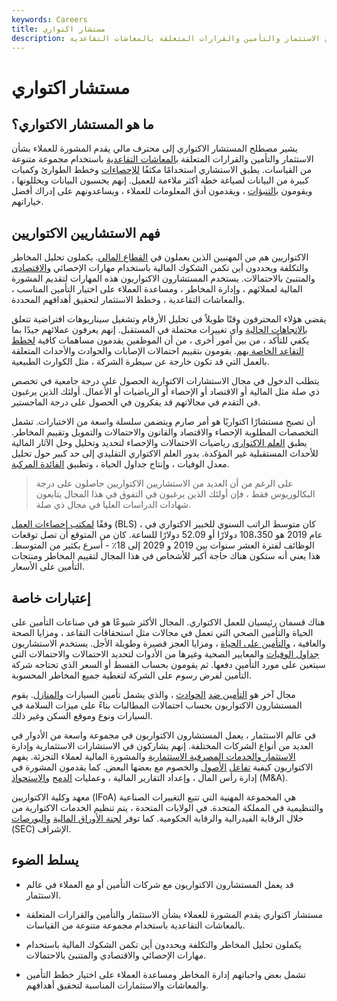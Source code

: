 ```yaml
---
keywords: Careers
title: مستشار اكتواري
description: المستشار الاكتواري هو محترف يقدم المشورة للعملاء بشأن الاستثمار والتأمين والقرارات المتعلقة بالمعاشات التقاعدية.
---
```


# مستشار اكتواري
## ما هو المستشار الاكتواري؟

يشير مصطلح المستشار الاكتواري إلى محترف مالي يقدم المشورة للعملاء بشأن الاستثمار والتأمين والقرارات المتعلقة [بالمعاشات التقاعدية](/pensionplan) باستخدام مجموعة متنوعة من القياسات. يطبق الاستشاري استخدامًا مكثفًا [للإحصاءات](/statistics) وخطط الطوارئ وكميات كبيرة من البيانات لصياغة خطة أكثر ملاءمة للعميل. إنهم يحسبون البيانات ويحللونها ، ويقومون [بالتنبؤات](/forecasting) ، ويقدمون أدق المعلومات للعملاء ، ويساعدونهم على إدراك أفضل خياراتهم.

## فهم الاستشاريين الاكتواريين

الاكتواريين هم من المهنيين الذين يعملون في [القطاع المالي](/financial_sector). يكملون تحليل المخاطر والتكلفة ويحددون أين تكمن الشكوك المالية باستخدام مهارات الإحصائي [والاقتصادي](/economist) والمتنبئ بالاحتمالات. يستخدم المستشارون الاكتواريون هذه المهارات لتقديم المشورة المالية لعملائهم ، وإدارة المخاطر ، ومساعدة العملاء على اختيار التأمين المناسب ، والمعاشات التقاعدية ، وخطط الاستثمار لتحقيق أهدافهم المحددة.

يقضي هؤلاء المحترفون وقتًا طويلاً في تحليل الأرقام وتشغيل سيناريوهات افتراضية تتعلق [بالاتجاهات الحالية](/trend) وأي تغييرات محتملة في المستقبل. إنهم يعرفون عملائهم جيدًا بما يكفي للتأكد ، من بين أمور أخرى ، من أن الموظفين يقدمون مساهمات كافية [لخطط التقاعد الخاصة بهم](/qrp). يقومون بتقييم احتمالات الإصابات والحوادث والأحداث المتعلقة بالعمل التي قد تكون خارجة عن سيطرة الشركة ، مثل الكوارث الطبيعية.

يتطلب الدخول في مجال الاستشارات الاكتوارية الحصول على درجة جامعية في تخصص ذي صلة مثل المالية أو الاقتصاد أو الإحصاء أو الرياضيات أو الأعمال. أولئك الذين يرغبون في التقدم في مجالاتهم قد يفكرون في الحصول على درجة الماجستير.

أن تصبح مستشارًا اكتواريًا هو أمر صارم ويتضمن سلسلة واسعة من الاختبارات. تشمل التخصصات المطلوبة الإحصاء والاقتصاد والقانون والاحتمالات والتمويل وتقييم المخاطر. يطبق [العلم الاكتواري](/actuarial-science) رياضيات الاحتمالات والإحصاء لتحديد وتحليل وحل الآثار المالية للأحداث المستقبلية غير المؤكدة. يدور العلم الاكتواري التقليدي إلى حد كبير حول تحليل معدل الوفيات ، وإنتاج جداول الحياة ، وتطبيق [الفائدة المركبة](/compoundinterest).

> على الرغم من أن العديد من الاستشاريين الاكتواريين حاصلون على درجة البكالوريوس فقط ، فإن أولئك الذين يرغبون في التفوق في هذا المجال يتابعون شهادات الدراسات العليا في مجال ذي صلة.

>

وفقًا [لمكتب إحصاءات العمل](/bls) (BLS) ، كان متوسط الراتب السنوي للخبير الاكتواري في عام 2019 هو 108،350 دولارًا أو 52.09 دولارًا للساعة. كان من المتوقع أن تصل توقعات الوظائف لفترة العشر سنوات بين 2019 و 2029 إلى 18٪ - أسرع بكثير من المتوسط. هذا يعني أنه ستكون هناك حاجة أكبر للأشخاص في هذا المجال لتقييم المخاطر ومنتجات التأمين على الأسعار.

## إعتبارات خاصة

هناك قسمان رئيسيان للعمل الاكتواري. المجال الأكثر شيوعًا هو في صناعات التأمين على الحياة والتأمين الصحي التي تعمل في مجالات مثل استحقاقات التقاعد ، ومزايا الصحة والعافية ، [والتأمين على الحياة](/lifeinsurance) ، ومزايا العجز قصيرة وطويلة الأجل. يستخدم الاستشاريون [جداول الوفيات](/mortality-table) والمعايير الصحية وغيرها من الأدوات لتحديد الاحتمالات والاحتمالات التي سيتعين على مورد التأمين دفعها. ثم يقومون بحساب القسط أو السعر الذي تحتاجه شركة التأمين لفرض رسوم على الشركة لتغطية جميع المخاطر المحسوبة.

مجال آخر هو [التأمين ضد](/casualtyinsurance) [الحوادث](/casualtyinsurance) ، والذي يشمل تأمين السيارات [والمنازل](/homeowners-insurance). يقوم المستشارون الاكتواريون بحساب احتمالات المطالبات بناءً على ميزات السلامة في السيارات ونوع وموقع السكن وغير ذلك.

في عالم الاستثمار ، يعمل المستشارون الاكتواريون في مجموعة واسعة من الأدوار في العديد من أنواع الشركات المختلفة. إنهم يشاركون في الاستشارات الاستثمارية وإدارة [الاستثمار والخدمات المصرفية الاستثمارية](/investment-banking) والمشورة المالية لعملاء التجزئة. يفهم الاكتواريون كيفية [تفاعل](/liability) [الأصول](/asset) والخصوم مع بعضها البعض. كما يقدمون المشورة في إدارة رأس المال ، وإعداد التقارير المالية ، وعمليات [الدمج](/mergersandacquisitions) [والاستحواذ](/mergersandacquisitions) (M&A).

معهد وكلية الاكتواريين (IFoA) هي المجموعة المهنية التي تتبع التغييرات الصناعية والتنظيمية في المملكة المتحدة. في الولايات المتحدة ، يتم تنظيم الخدمات الاكتوارية من خلال الرقابة الفيدرالية والرقابة الحكومية. كما توفر [لجنة الأوراق المالية](/sec) [والبورصات](/sec) (SEC) الإشراف.

## يسلط الضوء

- قد يعمل المستشارون الاكتواريون مع شركات التأمين أو مع العملاء في عالم الاستثمار.

- مستشار اكتواري يقدم المشورة للعملاء بشأن الاستثمار والتأمين والقرارات المتعلقة بالمعاشات التقاعدية باستخدام مجموعة متنوعة من القياسات.

- يكملون تحليل المخاطر والتكلفة ويحددون أين تكمن الشكوك المالية باستخدام مهارات الإحصائي والاقتصادي والمتنبئ بالاحتمالات.

- تشمل بعض واجباتهم إدارة المخاطر ومساعدة العملاء على اختيار خطط التأمين والمعاشات والاستثمارات المناسبة لتحقيق أهدافهم.

